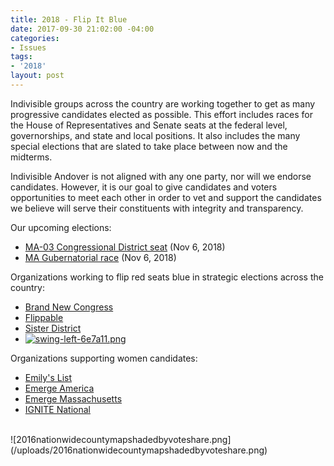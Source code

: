 ```yaml
---
title: 2018 - Flip It Blue
date: 2017-09-30 21:02:00 -04:00
categories:
- Issues
tags:
- '2018'
layout: post
---
```


Indivisible groups across the country are working together to get as many progressive candidates elected as possible. This effort includes races for the House of Representatives and Senate seats at the federal level, governorships, and state and local positions. It also includes the many special elections that are slated to take place between now and the midterms.

Indivisible Andover is not aligned with any one party, nor will we endorse candidates. However, it is our goal to give candidates and voters opportunities to meet each other in order to vet and support the candidates we believe will serve their constituents with integrity and transparency.

Our upcoming elections:
* [MA-03 Congressional District seat](http://indivisibleandoverma.com/issues/election-ma-03-congressional-district-seat.html) (Nov 6, 2018)
* [MA Gubernatorial race](http://indivisibleandoverma.com/issues/election-ma-governor) (Nov 6, 2018)

Organizations working to flip red seats blue in strategic elections across the country: 
* [Brand New Congress](https://brandnewcongress.org/)
* [Flippable](https://www.flippable.org/)
* [Sister District](https://www.sisterdistrict.com/)
* [![swing-left-6e7a11.png](/uploads/swing-left-6e7a11.png)](https://swingleft.org/)

Organizations supporting women candidates: 
* [Emily's List](http://emilyslist.org/)
* [Emerge America](http://www.emergeamerica.org/)
* [Emerge Massachusetts](http://www.emergema.org/)
* [IGNITE National](http://www.ignitenational.org/)

<BR>
![2016nationwidecountymapshadedbyvoteshare.png](/uploads/2016nationwidecountymapshadedbyvoteshare.png)